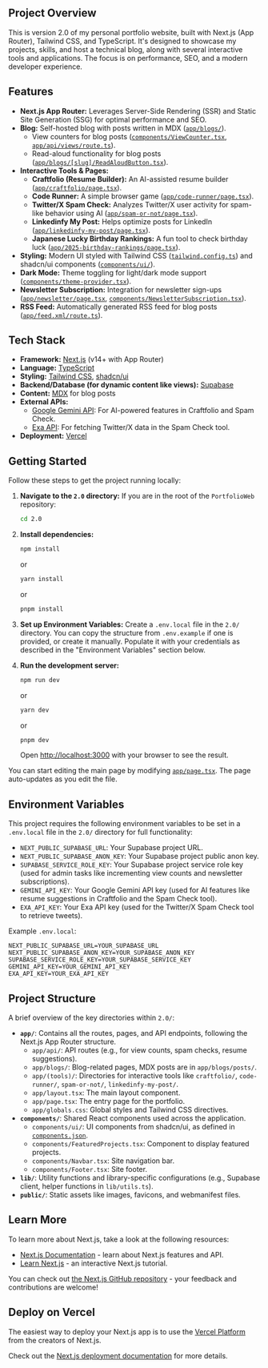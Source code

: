 ## Project Overview

This is version 2.0 of my personal portfolio website, built with Next.js (App Router), Tailwind CSS, and TypeScript. It's designed to showcase my projects, skills, and host a technical blog, along with several interactive tools and applications. The focus is on performance, SEO, and a modern developer experience.

## Features

-   **Next.js App Router:** Leverages Server-Side Rendering (SSR) and Static Site Generation (SSG) for optimal performance and SEO.
-   **Blog:** Self-hosted blog with posts written in MDX ([`app/blogs/`](app/blogs/page.tsx)).
    -   View counters for blog posts ([`components/ViewCounter.tsx`](components/ViewCounter.tsx), [`app/api/views/route.ts`](app/api/views/route.ts)).
    -   Read-aloud functionality for blog posts ([`app/blogs/[slug]/ReadAloudButton.tsx`](app/blogs/[slug]/ReadAloudButton.tsx)).
-   **Interactive Tools & Pages:**
    -   **Craftfolio (Resume Builder):** An AI-assisted resume builder ([`app/craftfolio/page.tsx`](app/craftfolio/page.tsx)).
    -   **Code Runner:** A simple browser game ([`app/code-runner/page.tsx`](app/code-runner/page.tsx)).
    -   **Twitter/X Spam Check:** Analyzes Twitter/X user activity for spam-like behavior using AI ([`app/spam-or-not/page.tsx`](app/spam-or-not/page.tsx)).
    -   **Linkedinfy My Post:** Helps optimize posts for LinkedIn ([`app/linkedinfy-my-post/page.tsx`](app/linkedinfy-my-post/page.tsx)).
    -   **Japanese Lucky Birthday Rankings:** A fun tool to check birthday luck ([`app/2025-birthday-rankings/page.tsx`](app/2025-birthday-rankings/page.tsx)).
-   **Styling:** Modern UI styled with Tailwind CSS ([`tailwind.config.ts`](tailwind.config.ts)) and shadcn/ui components ([`components/ui/`](components/ui/)).
-   **Dark Mode:** Theme toggling for light/dark mode support ([`components/theme-provider.tsx`](components/theme-provider.tsx)).
-   **Newsletter Subscription:** Integration for newsletter sign-ups ([`app/newsletter/page.tsx`](app/newsletter/page.tsx), [`components/NewsletterSubscription.tsx`](components/NewsletterSubscription.tsx)).
-   **RSS Feed:** Automatically generated RSS feed for blog posts ([`app/feed.xml/route.ts`](app/feed.xml/route.ts)).

## Tech Stack

-   **Framework:** [Next.js](https://nextjs.org/) (v14+ with App Router)
-   **Language:** [TypeScript](https://www.typescriptlang.org/)
-   **Styling:** [Tailwind CSS](https://tailwindcss.com/), [shadcn/ui](https://ui.shadcn.com/)
-   **Backend/Database (for dynamic content like views):** [Supabase](https://supabase.io/)
-   **Content:** [MDX](https://mdxjs.com/) for blog posts
-   **External APIs:**
    -   [Google Gemini API](https://ai.google.dev/): For AI-powered features in Craftfolio and Spam Check.
    -   [Exa API](https://exa.ai/): For fetching Twitter/X data in the Spam Check tool.
-   **Deployment:** [Vercel](https://vercel.com/)

## Getting Started

Follow these steps to get the project running locally:

1.  **Navigate to the `2.0` directory:**
    If you are in the root of the `PortfolioWeb` repository:
    ```bash
    cd 2.0
    ```

2.  **Install dependencies:**
    ```bash
    npm install
    ```
    or
    ```bash
    yarn install
    ```
    or
    ```bash
    pnpm install
    ```

3.  **Set up Environment Variables:**
    Create a `.env.local` file in the `2.0/` directory. You can copy the structure from `.env.example` if one is provided, or create it manually.
    Populate it with your credentials as described in the "Environment Variables" section below.

4.  **Run the development server:**
    ```bash
    npm run dev
    ```
    or
    ```bash
    yarn dev
    ```
    or
    ```bash
    pnpm dev
    ```
    Open [http://localhost:3000](http://localhost:3000) with your browser to see the result.

You can start editing the main page by modifying [`app/page.tsx`](app/page.tsx). The page auto-updates as you edit the file.

## Environment Variables

This project requires the following environment variables to be set in a `.env.local` file in the `2.0/` directory for full functionality:

-   `NEXT_PUBLIC_SUPABASE_URL`: Your Supabase project URL.
-   `NEXT_PUBLIC_SUPABASE_ANON_KEY`: Your Supabase project public anon key.
-   `SUPABASE_SERVICE_ROLE_KEY`: Your Supabase project service role key (used for admin tasks like incrementing view counts and newsletter subscriptions).
-   `GEMINI_API_KEY`: Your Google Gemini API key (used for AI features like resume suggestions in Craftfolio and the Spam Check tool).
-   `EXA_API_KEY`: Your Exa API key (used for the Twitter/X Spam Check tool to retrieve tweets).

Example `.env.local`:
```env
NEXT_PUBLIC_SUPABASE_URL=YOUR_SUPABASE_URL
NEXT_PUBLIC_SUPABASE_ANON_KEY=YOUR_SUPABASE_ANON_KEY
SUPABASE_SERVICE_ROLE_KEY=YOUR_SUPABASE_SERVICE_KEY
GEMINI_API_KEY=YOUR_GEMINI_API_KEY
EXA_API_KEY=YOUR_EXA_API_KEY
```

## Project Structure

A brief overview of the key directories within `2.0/`:

-   **`app/`**: Contains all the routes, pages, and API endpoints, following the Next.js App Router structure.
    -   `app/api/`: API routes (e.g., for view counts, spam checks, resume suggestions).
    -   `app/blogs/`: Blog-related pages, MDX posts are in `app/blogs/posts/`.
    -   `app/(tools)/`: Directories for interactive tools like `craftfolio/`, `code-runner/`, `spam-or-not/`, `linkedinfy-my-post/`.
    -   `app/layout.tsx`: The main layout component.
    -   `app/page.tsx`: The entry page for the portfolio.
    -   `app/globals.css`: Global styles and Tailwind CSS directives.
-   **`components/`**: Shared React components used across the application.
    -   `components/ui/`: UI components from shadcn/ui, as defined in [`components.json`](components.json).
    -   `components/FeaturedProjects.tsx`: Component to display featured projects.
    -   `components/Navbar.tsx`: Site navigation bar.
    -   `components/Footer.tsx`: Site footer.
-   **`lib/`**: Utility functions and library-specific configurations (e.g., Supabase client, helper functions in `lib/utils.ts`).
-   **`public/`**: Static assets like images, favicons, and webmanifest files.

## Learn More

To learn more about Next.js, take a look at the following resources:

-   [Next.js Documentation](https://nextjs.org/docs) - learn about Next.js features and API.
-   [Learn Next.js](https://nextjs.org/learn) - an interactive Next.js tutorial.

You can check out [the Next.js GitHub repository](https://github.com/vercel/next.js) - your feedback and contributions are welcome!

## Deploy on Vercel

The easiest way to deploy your Next.js app is to use the [Vercel Platform](https://vercel.com/new?utm_medium=default-template&filter=next.js&utm_source=create-next-app&utm_campaign=create-next-app-readme) from the creators of Next.js.

Check out the [Next.js deployment documentation](https://nextjs.org/docs/app/building-your-application/deploying) for more details.

